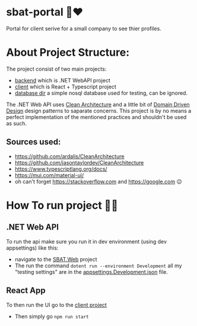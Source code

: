 # sbat-portal 🚀❤
Portal for client serive for a small company to see thier profiles.

# About Project Structure:
The project consist of two main projects:
- [backend](https://github.com/Takobz/sbat-portal/tree/master/backend/src) which is .NET WebAPI project
- [client](https://github.com/Takobz/sbat-portal/tree/master/client/src) which is React + Typescript project
- [database dir](https://github.com/Takobz/sbat-portal/tree/master/database) a simple nosql database used for testing, can be ignored.

The .NET Web API uses [Clean Architecture](https://learn.microsoft.com/en-us/dotnet/architecture/modern-web-apps-azure/common-web-application-architectures) and a little bit of [Domain Driven Design](https://learn.microsoft.com/en-us/dotnet/architecture/microservices/microservice-ddd-cqrs-patterns/net-core-microservice-domain-model) design patterns to saparate concerns. This project is by no means a perfect implementation of the mentioned practices and shouldn't be used as such.

## Sources used:
- https://github.com/ardalis/CleanArchitecture
- https://github.com/jasontaylordev/CleanArchitecture
- https://www.typescriptlang.org/docs/
- https://mui.com/material-ui/
- oh can't forget https://stackoverflow.com and https://google.com 😉

# How To run project 🐱‍🏍
## .NET Web API
To run the api make sure you run it in dev environment (using dev appsettings) like this:
- navigate to the [SBAT.Web](https://github.com/Takobz/sbat-portal/tree/master/backend/src/SBAT.Web) project
- The run the command `dotent run --environment Development` all my "testing settings" are in the [appsettings.Development.json](https://github.com/Takobz/sbat-portal/blob/master/backend/src/SBAT.Web/appsettings.Development.json) file.

## React App
To then run the UI go to the [client project](https://github.com/Takobz/sbat-portal/tree/master/client)
- Then simply go `npm run start`
